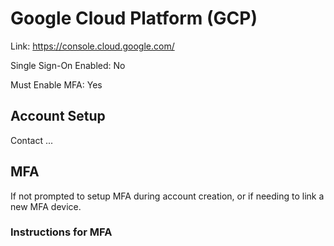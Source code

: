 # Google Cloud Platform (GCP)

Link: https://console.cloud.google.com/

Single Sign-On Enabled: No

Must Enable MFA: Yes

## Account Setup

Contact ... 

## MFA

If not prompted to setup MFA during account creation, or if needing to link a new MFA device.

### Instructions for MFA